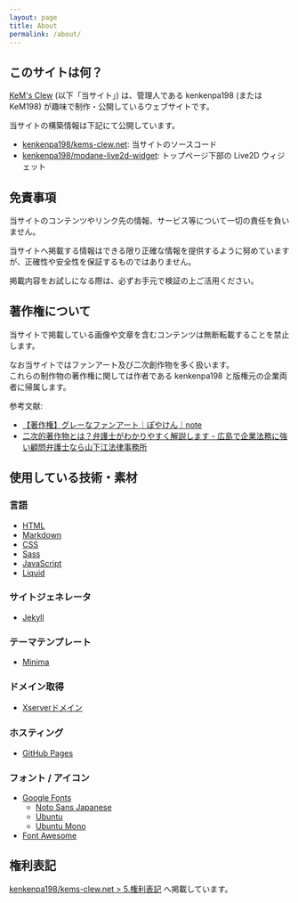 ```yaml
---
layout: page
title: About
permalink: /about/
---
```


## このサイトは何？

[KeM's Clew](https://kems-clew.net/) (以下「当サイト」) は、管理人である kenkenpa198 (または KeM198) が趣味で制作・公開しているウェブサイトです。

当サイトの構築情報は下記にて公開しています。

- [kenkenpa198/kems-clew.net](https://github.com/kenkenpa198/kems-clew.net): 当サイトのソースコード
- [kenkenpa198/modane-live2d-widget](https://github.com/kenkenpa198/modane-live2d-widget): トップページ下部の Live2D ウィジェット

## 免責事項

当サイトのコンテンツやリンク先の情報、サービス等について一切の責任を負いません。

当サイトへ掲載する情報はできる限り正確な情報を提供するように努めていますが、正確性や安全性を保証するものではありません。

掲載内容をお試しになる際は、必ずお手元で検証の上ご活用ください。

## 著作権について

当サイトで掲載している画像や文章を含むコンテンツは無断転載することを禁止します。

なお当サイトではファンアート及び二次創作物を多く扱います。  
これらの制作物の著作権に関しては作者である kenkenpa198 と版権元の企業両者に帰属します。

参考文献:

- [【著作権】グレーなファンアート｜ぽやけん｜note](https://note.com/free_yaken/n/nf593628cb8c4)
- [二次的著作物とは？弁護士がわかりやすく解説します - 広島で企業法務に強い顧問弁護士なら山下江法律事務所](https://hiroshima-kigyo.com/column/8178)

## 使用している技術・素材

### 言語

- [HTML](https://html.spec.whatwg.org/multipage/)
- [Markdown](https://daringfireball.net/projects/markdown/)
- [CSS](https://www.w3.org/Style/CSS/)
- [Sass](https://sass-lang.com/)
- [JavaScript](https://developer.mozilla.org/ja/docs/Web/JavaScript)
- [Liquid](https://shopify.github.io/liquid/)

### サイトジェネレータ

- [Jekyll](https://jekyllrb-ja.github.io/)

### テーマテンプレート

- [Minima](https://github.com/jekyll/minima)

### ドメイン取得

- [Xserverドメイン](https://www.xdomain.ne.jp/)

### ホスティング

- [GitHub Pages](https://docs.github.com/ja/pages/getting-started-with-github-pages/about-github-pages)

### フォント / アイコン

- [Google Fonts](https://fonts.google.com/)
    - [Noto Sans Japanese](https://fonts.google.com/noto/specimen/Noto+Sans+JP?query=noto+sans)
    - [Ubuntu](https://fonts.google.com/specimen/Ubuntu?query=ubuntu&noto.query=ubuntu)
    - [Ubuntu Mono](https://fonts.google.com/specimen/Ubuntu+Mono?query=ubuntu&noto.query=ubuntu)
- [Font Awesome](https://fontawesome.com/)

## 権利表記

[kenkenpa198/kems-clew.net > 5.権利表記](https://github.com/kenkenpa198/kems-clew.net#5-%E6%A8%A9%E5%88%A9%E8%A1%A8%E8%A8%98) へ掲載しています。
